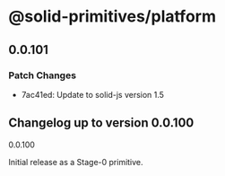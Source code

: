 # @solid-primitives/platform

## 0.0.101

### Patch Changes

- 7ac41ed: Update to solid-js version 1.5

## Changelog up to version 0.0.100

0.0.100

Initial release as a Stage-0 primitive.
